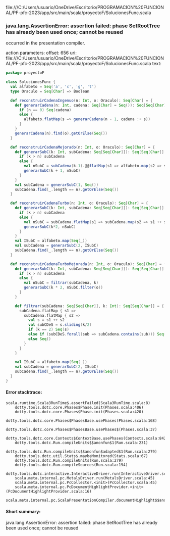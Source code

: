file:///C:/Users/usuario/OneDrive/Escritorio/PROGRAMACION%20FUNCIONAL/PF-pfc-2023/app/src/main/scala/proyectoF/SolucionesFunc.scala
### java.lang.AssertionError: assertion failed: phase SetRootTree has already been used once; cannot be reused

occurred in the presentation compiler.

action parameters:
offset: 656
uri: file:///C:/Users/usuario/OneDrive/Escritorio/PROGRAMACION%20FUNCIONAL/PF-pfc-2023/app/src/main/scala/proyectoF/SolucionesFunc.scala
text:
```scala
package proyectoF

class SolucionesFunc {
  val alfabeto = Seq('a', 'c', 'g', 't')
  type Oraculo = Seq[Char] => Boolean 

  def reconstruirCadenaIngenuo(n: Int, o: Oraculo): Seq[Char] = {
    def generarCadena(n: Int, cadena: Seq[Char] = Seq()): Seq[Seq[Char]] = {
      if (n == 0) Seq(cadena)
      else {
        alfabeto.flatMap(s => generarCadena(n - 1, cadena :+ s))
      }
    }
    generarCadena(n).find(o).getOrElse(Seq())
  }

  def reconstruirCadenaMejorado(n: Int, o: Oraculo): Seq[Char] = {
    def generarSubC(k: Int, subCadena: Seq[Seq[Char]]): Seq[Seq[Char]] = {
      if (k > n) subCadena
      else {
        val nSubC = subCadena(k-1).@@flatMap(s1 => alfabeto.map(s2 => s1 ++ Seq(s2))).filter(o)
        generarSubC(k + 1, nSubC)
      }
    }
    val subCadena = generarSubC(1, Seq())
    subCadena.find(_.length == n).getOrElse(Seq())
  }

  def reconstruirCadenaTurbo(n: Int, o: Oraculo): Seq[Char] = {
    def generarSubC(k: Int, subCadena: Seq[Seq[Char]]): Seq[Seq[Char]] = {
      if (k > n) subCadena 
      else {
        val nSubC = subCadena.flatMap(s1 => subCadena.map(s2 => s1 ++ s2).filter(o))
        generarSubC(k*2, nSubC)
      }
    }
    val ISubC = alfabeto.map(Seq(_))
    val subCadena = generarSubC(2, ISubC)
    subCadena.find(_.length == n).getOrElse(Seq())
  }

  def reconstruirCadenaTurboMejorada(n: Int, o: Oraculo): Seq[Char] = {
    def generarSubC(k: Int, subCadena: Seq[Seq[Char]]): Seq[Seq[Char]] = {
      if (k > n) subCadena
      else {
        val nSubC = filtrar(subCadena, k)
        generarSubC(k * 2, nSubC.filter(o))
      }
    }

    def filtrar(subCadena: Seq[Seq[Char]], k: Int): Seq[Seq[Char]] = {
      subCadena.flatMap { s1 =>
        subCadena.flatMap { s2 =>
          val s = s1 ++ s2
          val subCDeS = s.sliding(k/2)
          if (k == 2) Seq(s)
          else if (subCDeS.forall(sub => subCadena.contains(sub))) Seq(s)
          else Seq()
        }
      }
    }

    val ISubC = alfabeto.map(Seq(_))
    val subCadena = generarSubC(2, ISubC)
    subCadena.find(_.length == n).getOrElse(Seq())
  }
}

```



#### Error stacktrace:

```
scala.runtime.Scala3RunTime$.assertFailed(Scala3RunTime.scala:8)
	dotty.tools.dotc.core.Phases$Phase.init(Phases.scala:406)
	dotty.tools.dotc.core.Phases$Phase.init(Phases.scala:420)
	dotty.tools.dotc.core.Phases$PhasesBase.usePhases(Phases.scala:168)
	dotty.tools.dotc.core.Phases$PhasesBase.usePhases$(Phases.scala:37)
	dotty.tools.dotc.core.Contexts$ContextBase.usePhases(Contexts.scala:842)
	dotty.tools.dotc.Run.compileUnits$$anonfun$1(Run.scala:231)
	dotty.tools.dotc.Run.compileUnits$$anonfun$adapted$1(Run.scala:279)
	dotty.tools.dotc.util.Stats$.maybeMonitored(Stats.scala:67)
	dotty.tools.dotc.Run.compileUnits(Run.scala:279)
	dotty.tools.dotc.Run.compileSources(Run.scala:194)
	dotty.tools.dotc.interactive.InteractiveDriver.run(InteractiveDriver.scala:165)
	scala.meta.internal.pc.MetalsDriver.run(MetalsDriver.scala:45)
	scala.meta.internal.pc.PcCollector.<init>(PcCollector.scala:45)
	scala.meta.internal.pc.PcDocumentHighlightProvider.<init>(PcDocumentHighlightProvider.scala:16)
	scala.meta.internal.pc.ScalaPresentationCompiler.documentHighlight$$anonfun$1(ScalaPresentationCompiler.scala:168)
```
#### Short summary: 

java.lang.AssertionError: assertion failed: phase SetRootTree has already been used once; cannot be reused